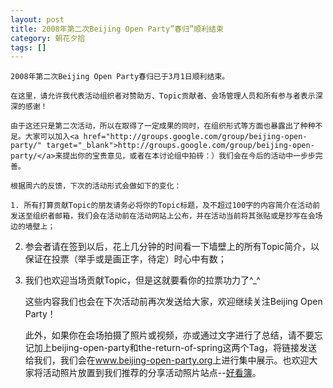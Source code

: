 ```yaml
---
layout: post
title: 2008年第二次Beijing Open Party”春归”顺利结束
category: 朝花夕拾
tags: []
---
```


	2008年第二次Beijing Open Party春归已于3月1日顺利结束。

	在这里，请允许我代表活动组织者对赞助方、Topic贡献者、会场管理人员和所有参与者表示深深的感谢！

	由于这还只是第二次活动，所以在取得了一定成果的同时，在组织形式等方面也暴露出了种种不足。大家可以加入<a href="http://groups.google.com/group/beijing-open-party/" target="_blank">http://groups.google.com/group/beijing-open-party/</a>来提出你的宝贵意见，或者在本讨论组中拍砖：）我们会在今后的活动中一步步完善。

	根据周六的反馈，下次的活动形式会做如下的变化：

	1. 所有打算贡献Topic的朋友请务必将你的Topic标题，及不超过100字的内容简介在活动前发送至组织者邮箱，我们会在活动前在活动网站上公布，并在活动当前将其张贴或是抄写在会场边的墙壁上；
	
2. 参会者请在签到以后，花上几分钟的时间看一下墙壁上的所有Topic简介，以保证在投票（举手或是画正字，待定）时心中有数；
	
3. 我们也欢迎当场贡献Topic，但是这就要看你的拉票功力了^_^

	这些内容我们也会在下次活动前再次发送给大家，欢迎继续关注Beijing Open Party！

	此外，如果你在会场拍摄了照片或视频，亦或通过文字进行了总结，请不要忘记加上beijing-open-party和the-return-of-spring这两个Tag，将链接发送给我们，我们会在<a href="http://www.beijing-open-party.org/" target="_blank">www.beijing-open-party</a><a href="http://www.beijing-open-party.org/" target="_blank">.org</a>上进行集中展示。<span>也欢迎大家将活动照片放置到我们推荐的分享活动照片站点--<a href="http://www.haokanbu.com/" target="_blank">好看簿</a>。</span>